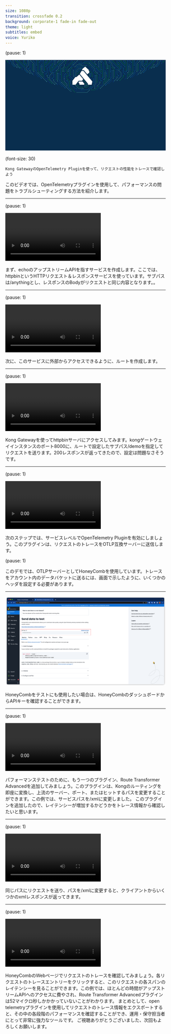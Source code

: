 ```yaml
---
size: 1080p
transition: crossfade 0.2
background: corporate-1 fade-in fade-out
theme: light
subtitles: embed
voice: Yuriko
---
```


(pause: 1)

![](07-kong-background.png)

(font-size: 30)

```
Kong GatewayのOpenTelemetry Pluginを使って、リクエストの性能をトレースで確認しよう
```

このビデオでは、OpenTelemetryプラグインを使用して、パフォーマンスの問題をトラブルシューティングする方法を紹介します。

---

(pause: 1)

![](CreateSvc.mp4)

まず、echoのアップストリームAPIを指すサービスを作成します。ここでは、httpbinというHTTPリクエスト＆レスポンスサービスを使っています。サブパスは/anythingとし、レスポンスのBodyがリクエストと同じ内容となります。。

---

(pause: 1)

![](CreateRoute.mp4)

次に、このサービスに外部からアクセスできるように、ルートを作成します。

---

(pause: 1)

![](ConfirmAccess.mp4)

Kong Gatewayを使ってhttpbinサーバにアクセスしてみます。kongゲートウェイインスタンスのポート8000に、ルートで設定したサブパス/demoを指定してリクエストを送ります。200レスポンスが返ってきたので、設定は問題なさそうです。

---

(pause: 1)

![](EnableOTLplugin.mp4)

次のステップでは、サービスレベルでOpenTelemetry Pluginを有効にしましょう。このプラグインは、リクエストのトレースをOTLP互換サーバーに送信します。

(pause: 1)

このデモでは、OTLPサーバーとしてHoneyCombを使用しています。トレースをアカウント内のデータバケットに送るには、画面で示したように、いくつかのヘッダを設定する必要があります。

---

![](ConfirmAPIkey.png)

HoneyCombをテストにも使用したい場合は、HoneyCombのダッシュボードからAPIキーを確認することができます。

---

(pause: 1)

![](EnableRouteTransPlugin.mp4)

パフォーマンステストのために、もう一つのプラグイン、Route Transformer Advancedを追加してみましょう。このプラグインは、Kongのルーティングを即座に変換し、上流のサーバー、ポート、またはヒットするパスを変更することができます。この例では、サービスパスを/xmlに変更しました。
このプラグインを追加したので、レイテンシーが増加するかどうかをトレース情報から確認したいと思います。

---

(pause: 1)

![](SendRequest.mp4)

同じパスにリクエストを送り、パスを/xmlに変更すると、クライアントからいくつかのxmlレスポンスが返ってきます。

---

(pause: 1)

![](CheckTrace.mp4)

HoneyCombのWebページでリクエストのトレースを確認してみましょう。各リクエストのトレースエントリーをクリックすると、このリクエストの各スパンのレイテンシーを見ることができます。この例では、ほとんどの時間がアップストリームAPIへのアクセスに費やされ、Route Transformer Advancedプラグインは52マイクロ秒しかかかっていないことがわかります。
まとめとして、open telemetryプラグインを使用してリクエストのトレース情報をエクスポートすると、その中の各段階のパフォーマンスを確認することができ、運用・保守担当者にとって非常に強力なツールです。
ご視聴ありがとうございました、次回もよろしくお願いします。
